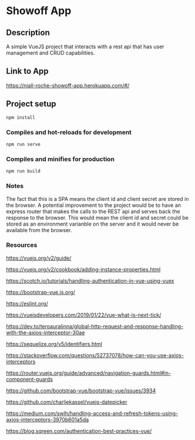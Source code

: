# Showoff App

## Description
A simple VueJS project that interacts with a rest api that has user management and CRUD capabilities.

## Link to App
https://niall-roche-showoff-app.herokuapp.com/#/

## Project setup
```
npm install
```

### Compiles and hot-reloads for development
```
npm run serve
```

### Compiles and minifies for production
```
npm run build
```

### Notes
The fact that this is a SPA means the client id and client secret are stored in the browser.
A potential improvement to the project would be to have an express router that makes the calls to the REST api and serves back the response to the browser. This would mean the client id and secret could be stored as an environment varianble on the server and it would never be available from the browser.

### Resources

https://vuejs.org/v2/guide/

https://vuejs.org/v2/cookbook/adding-instance-properties.html

https://scotch.io/tutorials/handling-authentication-in-vue-using-vuex

https://bootstrap-vue.js.org/

https://eslint.org/

https://vuejsdevelopers.com/2019/01/22/vue-what-is-next-tick/

https://dev.to/teroauralinna/global-http-request-and-response-handling-with-the-axios-interceptor-30ae

https://sequelize.org/v5/identifiers.html

https://stackoverflow.com/questions/52737078/how-can-you-use-axios-interceptors

https://router.vuejs.org/guide/advanced/navigation-guards.html#in-component-guards

https://github.com/bootstrap-vue/bootstrap-vue/issues/3934

https://github.com/charliekassel/vuejs-datepicker

https://medium.com/swlh/handling-access-and-refresh-tokens-using-axios-interceptors-3970b601a5da

https://blog.sqreen.com/authentication-best-practices-vue/
